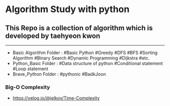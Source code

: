 # Algorithm Study with python
## This Repo is a collection of algorithm which is developed by taehyeon kwon
---
* Basic Algorithm Folder : #Basic Python #Greedy #DFS #BFS #Sorting Algorithm #Binary Search #Dynamic Programming #Dijkstra #etc.
* Python_Basic Folder : #Data structure of python #Conditional statement #Loop statement
* Brave_Python Folder : #pythonic #BadkJoon


### Big-O Complexity
* https://velog.io/@jelkov/Time-Complexity

